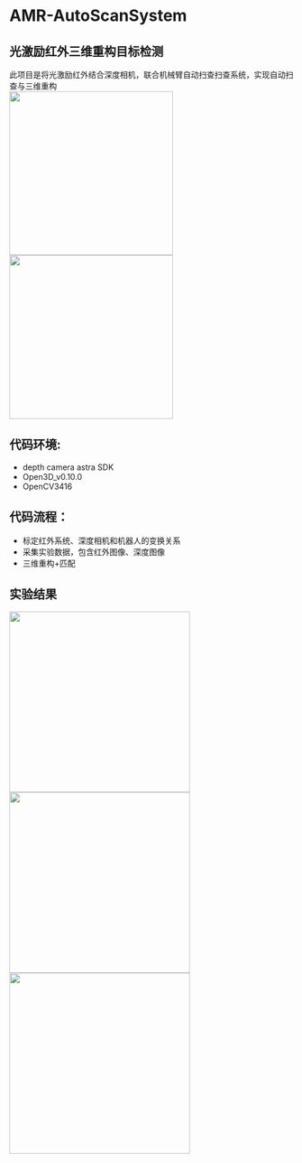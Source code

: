 # AMR-AutoScanSystem
## 光激励红外三维重构目标检测
此项目是将光激励红外结合深度相机，联合机械臂自动扫查扫查系统，实现自动扫查与三维重构<br>
<img src="https://user-images.githubusercontent.com/54426524/163543969-5eef0645-95ee-4053-a975-aaa4c35f2fe9.PNG" height="290px">
<img src="https://user-images.githubusercontent.com/54426524/163543973-1bf3b3b7-81a2-4e2a-b0b4-ae56588ca05e.PNG" height="290px"><br>
## 代码环境:
+ depth camera astra SDK<br>
+ Open3D_v0.10.0<br>
+ OpenCV3416<br>

## 代码流程：
+ 标定红外系统、深度相机和机器人的变换关系<br>
+ 采集实验数据，包含红外图像、深度图像<br>
+ 三维重构+匹配<br>

## 实验结果
<img src="https://user-images.githubusercontent.com/54426524/163544509-78d6ee3d-0d8c-4aca-bc2f-cca8226b957e.PNG" width="320">
<img src="https://user-images.githubusercontent.com/54426524/163544515-513c394e-4ecb-44a9-9a5b-124f0d90bd2a.PNG" width="320">
<img src="https://user-images.githubusercontent.com/54426524/163544521-eaaed732-175a-4793-acda-e93f60a25552.PNG" width="320"><br>
